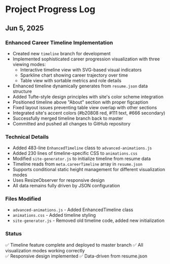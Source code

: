# Project Progress Log

## Jun 5, 2025

### Enhanced Career Timeline Implementation
- Created new `timeline` branch for development
- Implemented sophisticated career progression visualization with three viewing modes:
  - Interactive timeline view with SVG-based visual indicators
  - Sparkline chart showing career trajectory over time  
  - Table view with sortable metrics and role details
- Enhanced timeline dynamically generates from `resume.json` data structure
- Added Tufte-style design principles with site's color scheme integration
- Positioned timeline above "About" section with proper figcaption
- Fixed layout issues preventing table view overlap with other sections
- Integrated site's accent colors (#b20808 red, #111 text, #666 secondary)
- Successfully merged timeline branch back to master
- Committed and pushed all changes to GitHub repository

### Technical Details
- Added 483-line `EnhancedTimeline` class to `advanced-animations.js`
- Added 230 lines of timeline-specific CSS to `animations.css` 
- Modified `site-generator.js` to initialize timeline from resume data
- Timeline reads from `meta.careerTimeline` array in `resume.json`
- Supports conditional static height management for different visualization modes
- Uses ResizeObserver for responsive design
- All data remains fully driven by JSON configuration

### Files Modified
- `advanced-animations.js` - Added EnhancedTimeline class
- `animations.css` - Added timeline styling
- `site-generator.js` - Removed old timeline code, added new initialization

### Status
✅ Timeline feature complete and deployed to master branch
✅ All visualization modes working correctly  
✅ Responsive design implemented
✅ Data-driven from resume.json